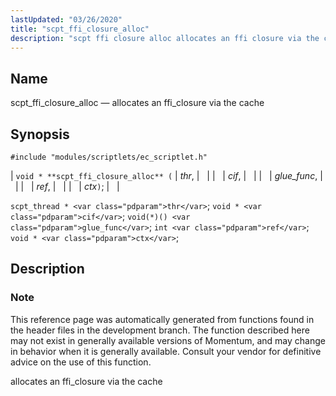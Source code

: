 ```yaml
---
lastUpdated: "03/26/2020"
title: "scpt_ffi_closure_alloc"
description: "scpt ffi closure alloc allocates an ffi closure via the cache void scpt ffi closure alloc thr cif glue func ref ctx scpt thread thr void cif void glue func int ref void ctx This reference page was automatically generated from functions found in the header files in the development..."
---
```


<a name="apis.scpt_ffi_closure_alloc"></a> 
## Name

scpt_ffi_closure_alloc — allocates an ffi_closure via the cache

## Synopsis

`#include "modules/scriptlets/ec_scriptlet.h"`

| `void * **scpt_ffi_closure_alloc** (` | <var class="pdparam">thr</var>, |   |
|   | <var class="pdparam">cif</var>, |   |
|   | <var class="pdparam">glue_func</var>, |   |
|   | <var class="pdparam">ref</var>, |   |
|   | <var class="pdparam">ctx</var>`)`; |   |

`scpt_thread * <var class="pdparam">thr</var>`;
`void * <var class="pdparam">cif</var>`;
`void(*)() <var class="pdparam">glue_func</var>`;
`int <var class="pdparam">ref</var>`;
`void * <var class="pdparam">ctx</var>`;<a name="idp59095520"></a> 
## Description

### Note

This reference page was automatically generated from functions found in the header files in the development branch. The function described here may not exist in generally available versions of Momentum, and may change in behavior when it is generally available. Consult your vendor for definitive advice on the use of this function.

allocates an ffi_closure via the cache